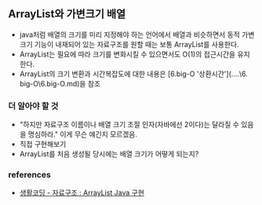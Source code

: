 ## ArrayList와 가변크기 배열

- java처럼 배열의 크기를 미리 지정해야 하는 언어에서 배열과 비슷하면서 동적 가변 크기 기능이 내재되어 있는 자료구조를 원할 때는 보통 ArrayList를 사용한다. 
- ArrayList는 필요에 따라 크기를 변화시킬 수 있으면서도 O(1)의 접근시간을 유지한다.
- ArrayList의 크기 변환과 시간복잡도에 대한 내용은 [6.big-O '상환시간'](..\..\6. big-O\6.big-O.md)을 참조


### 더 알아야 할 것
- "하지만 자료구조 이름이나 배열 크기 조절 인자(자바에선 2이다)는 달라질 수 있음을 명심하라." 이게 무슨 얘긴지 모르겠음.
- 직접 구현해보기
- ArrayList를 처음 생성될 당시에는 배열 크기가 어떻게 되는지?

### references
- [생활코딩 - 자료구조 : ArrayList Java 구현](https://opentutorials.org/module/1335/8715)
